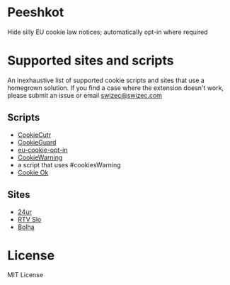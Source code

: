 Peeshkot
========

Hide silly EU cookie law notices; automatically opt-in where required


Supported sites and scripts
========

An inexhaustive list of supported cookie scripts and sites that use a
homegrown solution. If you find a case where the extension doesn't
work, please submit an issue or email swizec@swizec.com

Scripts
------

 * [CookieCutr](http://cookiecuttr.com/)
 * [CookieGuard](http://cookieguard.eu/)
 * [eu-cookie-opt-in](https://github.com/creativeaura/eu-cookie-opt-in)
 * [CookieWarning](https://github.com/Scott-Herbert/CookieWarning)
 * a script that uses #cookiesWarning
 * [Cookie Ok](http://cookieok.eu/)

Sites
------
 * [24ur](http://24ur.com)
 * [RTV Slo](http://rtvslo.si/)
 * [Bolha](bolha.com)


License
========

MIT License
